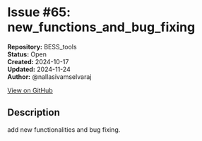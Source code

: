 # Issue #65: new_functions_and_bug_fixing

**Repository:** BESS_tools  
**Status:** Open  
**Created:** 2024-10-17  
**Updated:** 2024-11-24  
**Author:** @nallasivamselvaraj  

[View on GitHub](https://github.com/Simtestlab/BESS_tools/issues/65)

## Description

add new functionalities and bug fixing.